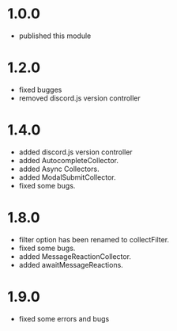 # 1.0.0
- published this module

# 1.2.0
- fixed bugges
- removed discord.js version controller

# 1.4.0
- added discord.js version controller
- added AutocompleteCollector.
- added Async Collectors.
- added ModalSubmitCollector.
- fixed some bugs.

# 1.8.0

- filter option has been renamed to collectFilter.
- fixed some bugs.
- added MessageReactionCollector.
- added awaitMessageReactions.

# 1.9.0

- fixed some errors and bugs
